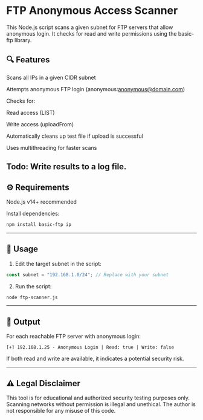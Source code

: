 # FTP Anonymous Access Scanner

This Node.js script scans a given subnet for FTP servers that allow anonymous login. It checks for read and write permissions using the basic-ftp library.

## 🔍 Features

Scans all IPs in a given CIDR subnet

Attempts anonymous FTP login (anonymous:anonymous@domain.com)

Checks for:

Read access (LIST)

Write access (uploadFrom)


Automatically cleans up test file if upload is successful

Uses multithreading for faster scans

Todo: Write results to a log file.
---

## ⚙️ Requirements

Node.js v14+ recommended

Install dependencies:

```bash
npm install basic-ftp ip
```

---

## 🚀 Usage

1. Edit the target subnet in the script:

```js
const subnet = "192.168.1.0/24"; // Replace with your subnet
```

2. Run the script:

```bash
node ftp-scanner.js
```

---

## 🧪 Output

For each reachable FTP server with anonymous login:
```
[+] 192.168.1.25 - Anonymous Login | Read: true | Write: false
```
If both read and write are available, it indicates a potential security risk.


---

## ⚠️ Legal Disclaimer

This tool is for educational and authorized security testing purposes only.
Scanning networks without permission is illegal and unethical.
The author is not responsible for any misuse of this code.

